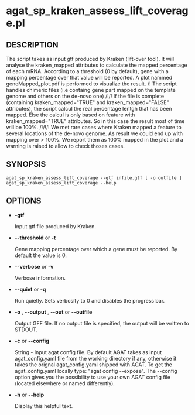 # agat_sp_kraken_assess_lift_coverage.pl

## DESCRIPTION

The script takes as input gtf produced by Kraken (lift-over tool).
It will analyse the kraken_mapped attributes to calculate the mapped percentage of each mRNA.
According to a threshold (0 by default), gene with a mapping percentage over that value will be reported.
A plot nammed geneMapped_plot.pdf is performed to visualize the result.
/! The script handles chimeric files (i.e containg gene part mapped on the template genome and others on the de-novo one)
/!/! If the file is complete (containing kraken_mapped="TRUE" and kraken_mapped="FALSE" attributes),
the script calcul the real percentage lentgh that has been mapped.
Else the calcul is only based on feature with kraken_mapped="TRUE" attributes.
So in this case the result most of time will be 100%.
/!/!/! We met rare cases where Kraken mapped a feature to several locations of the de-novo genome.
As result we could end up with mapping over > 100%. We report them as 100% mapped in the plot
and a warning is raised to allow to check thoses cases.

## SYNOPSIS

```
agat_sp_kraken_assess_lift_coverage --gtf infile.gtf [ -o outfile ]
agat_sp_kraken_assess_lift_coverage --help
```

## OPTIONS

- **-gtf**

    Input gtf file produced by Kraken.

- **--threshold** or **-t**

    Gene mapping percentage over which a gene must be reported. By default the value is 0.

- **--verbose** or **-v**

    Verbose information.

- **--quiet** or **-q**

    Run quietly. Sets verbosity to 0 and disables the progress bar.

- **-o** , **--output** , **--out** or **--outfile**

    Output GFF file.  If no output file is specified, the output will be
    written to STDOUT.

- **-c** or **--config**

    String - Input agat config file. By default AGAT takes as input agat_config.yaml file from the working directory if any,
    otherwise it takes the orignal agat_config.yaml shipped with AGAT. To get the agat_config.yaml locally type: "agat config --expose".
    The --config option gives you the possibility to use your own AGAT config file (located elsewhere or named differently).

- **-h** or **--help**

    Display this helpful text.

